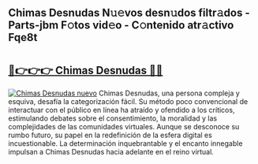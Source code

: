 ## Chimas Desnudas N𝚞𝚎vos desn𝚞dos filtr𝚊dos - Parts-jbm F𝚘tos vid𝚎o - C𝚘ntenido atr𝚊ctivo Fqe8t

# <h2><a href="http://mbb388.tromn.icu/?c=Chimas+Desnudas">🔗👉👉👉 Chimas Desnudas 🔗🔗</a></h2>

[![Chimas Desnudas nuevo](https://i.imgur.com/pEAQMta.gif)](http://mbb388.tromn.icu/?c=Chimas+Desnudas)
Chimas Desnudas, una persona compleja y esquiva, desafía la categorización fácil. Su método poco convencional de interactuar con el público en línea ha atraído y ofendido a los críticos, estimulando debates sobre el consentimiento, la moralidad y las complejidades de las comunidades virtuales. Aunque se desconoce su rumbo futuro, su papel en la redefinición de la esfera digital es incuestionable. La determinación inquebrantable y el encanto innegable impulsan a Chimas Desnudas hacia adelante en el reino virtual.
